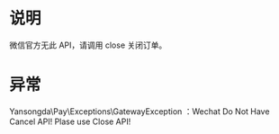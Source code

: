 # 说明

微信官方无此 API，请调用 close 关闭订单。

# 异常

Yansongda\Pay\Exceptions\GatewayException ：Wechat Do Not Have Cancel API! Plase use Close API!





